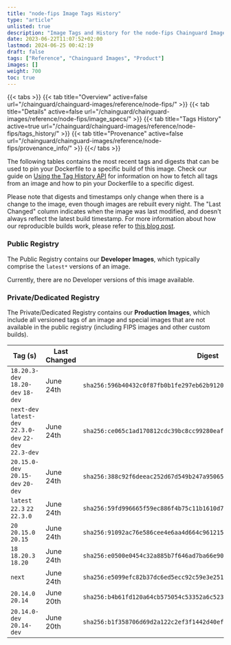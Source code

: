 ```yaml
---
title: "node-fips Image Tags History"
type: "article"
unlisted: true
description: "Image Tags and History for the node-fips Chainguard Image"
date: 2023-06-22T11:07:52+02:00
lastmod: 2024-06-25 00:42:19
draft: false
tags: ["Reference", "Chainguard Images", "Product"]
images: []
weight: 700
toc: true
---
```


{{< tabs >}}
{{< tab title="Overview" active=false url="/chainguard/chainguard-images/reference/node-fips/" >}}
{{< tab title="Details" active=false url="/chainguard/chainguard-images/reference/node-fips/image_specs/" >}}
{{< tab title="Tags History" active=true url="/chainguard/chainguard-images/reference/node-fips/tags_history/" >}}
{{< tab title="Provenance" active=false url="/chainguard/chainguard-images/reference/node-fips/provenance_info/" >}}
{{</ tabs >}}

The following tables contains the most recent tags and digests that can be used to pin your Dockerfile to a specific build of this image. Check our guide on [Using the Tag History API](/chainguard/chainguard-images/using-the-tag-history-api/) for information on how to fetch all tags from an image and how to pin your Dockerfile to a specific digest.

Please note that digests and timestamps only change when there is a change to the image, even though images are rebuilt every night. The "Last Changed" column indicates when the image was last modified, and doesn't always reflect the latest build timestamp. For more information about how our reproducible builds work, please refer to [this blog post](https://www.chainguard.dev/unchained/reproducing-chainguards-reproducible-image-builds).

### Public Registry
The Public Registry contains our **Developer Images**, which typically comprise the `latest*` versions of an image.

Currently, there are no Developer versions of this image available.

### Private/Dedicated Registry
The Private/Dedicated Registry contains our **Production Images**, which include all versioned tags of an image and special images that are not available in the public registry (including FIPS images and other custom builds).

| Tag (s)                                                   | Last Changed | Digest                                                                    |
|-----------------------------------------------------------|--------------|---------------------------------------------------------------------------|
|  `18.20.3-dev` `18.20-dev` `18-dev`                       | June 24th    | `sha256:596b40432c0f87fb0b1fe297eb62b9120985d22efe337311bb1d554556a5e638` |
|  `next-dev` `latest-dev` `22.3.0-dev` `22-dev` `22.3-dev` | June 24th    | `sha256:ce065c1ad170812cdc39bc8cc99280eafa4d0d12111759772fe547e3963992bd` |
|  `20.15.0-dev` `20.15-dev` `20-dev`                       | June 24th    | `sha256:388c92f6deeac252d67d549b247a950650ac9b98558877fef4983fd75d018f7f` |
|  `latest` `22.3` `22` `22.3.0`                            | June 24th    | `sha256:59fd996665f59ec886f4b75c11b1610d7c21ae375556226128ab893ffea6d509` |
|  `20` `20.15.0` `20.15`                                   | June 24th    | `sha256:91092ac76e586cee4e6aa4d664c961215352f9754b7e813e371a3409d024ca49` |
|  `18` `18.20.3` `18.20`                                   | June 24th    | `sha256:e0500e0454c32a885b7f646ad7ba66e90f873feffab27a542daf5988bcf140e2` |
|  `next`                                                   | June 24th    | `sha256:e5099efc82b37dc6ed5ecc92c59e3e251710fe1879735e0d39f3a04de82efcc3` |
|  `20.14.0` `20.14`                                        | June 20th    | `sha256:b4b61fd120a64cb575054c53352a6c5234ce8ff0427f5a082d8eb21faa760f85` |
|  `20.14.0-dev` `20.14-dev`                                | June 20th    | `sha256:b1f358706d69d2a122c2ef3f1442d40ef757f9b033122095bb575c8bab4d250d` |

